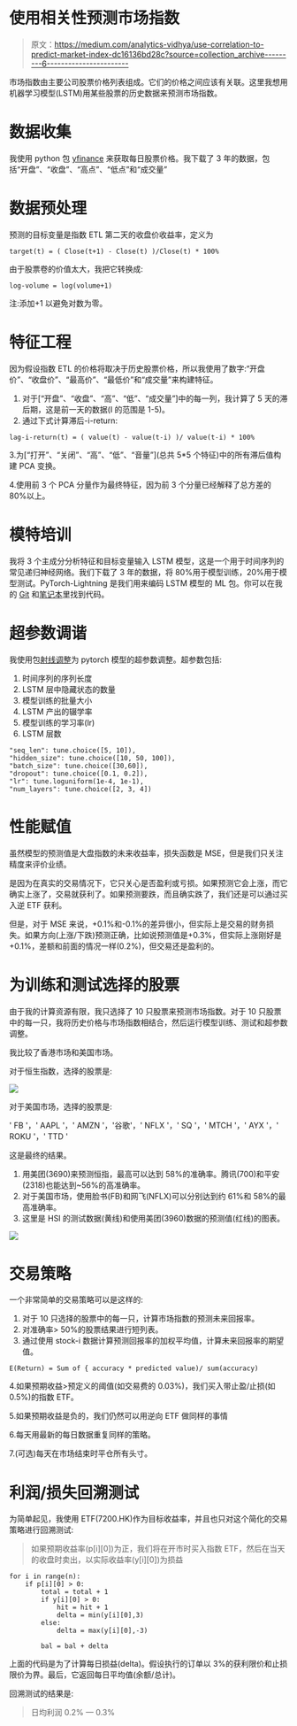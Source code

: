 # 使用相关性预测市场指数

> 原文：<https://medium.com/analytics-vidhya/use-correlation-to-predict-market-index-dc16136bd28c?source=collection_archive---------6----------------------->

市场指数由主要公司股票价格列表组成。它们的价格之间应该有关联。这里我想用机器学习模型(LSTM)用某些股票的历史数据来预测市场指数。

# 数据收集

我使用 python 包 [yfinance](https://pypi.org/project/yfinance/) 来获取每日股票价格。我下载了 3 年的数据，包括“开盘”、“收盘”、“高点”、“低点”和“成交量”

# 数据预处理

预测的目标变量是指数 ETL 第二天的收盘价收益率，定义为

```
target(t) = ( Close(t+1) - Close(t) )/Close(t) * 100%
```

由于股票卷的价值太大，我把它转换成:

```
log-volume = log(volume+1)
```

注:添加+1 以避免对数为零。

# 特征工程

因为假设指数 ETL 的价格将取决于历史股票价格，所以我使用了数字:“开盘价”、“收盘价”、“最高价”、“最低价”和“成交量”来构建特征。

1.  对于[“开盘”、“收盘”、“高”、“低”、“成交量”]中的每一列，我计算了 5 天的滞后期，这是前一天的数据(I 的范围是 1-5)。
2.  通过下式计算滞后-i-return:

```
lag-i-return(t) = ( value(t) - value(t-i) )/ value(t-i) * 100%
```

3.为[“打开”、“关闭”、“高”、“低”、“音量”](总共 5*5 个特征)中的所有滞后值构建 PCA 变换。

4.使用前 3 个 PCA 分量作为最终特征，因为前 3 个分量已经解释了总方差的 80%以上。

# 模特培训

我将 3 个主成分分析特征和目标变量输入 LSTM 模型，这是一个用于时间序列的常见递归神经网络。我们下载了 3 年的数据，将 80%用于模型训练，20%用于模型测试。PyTorch-Lightning 是我们用来编码 LSTM 模型的 ML 包。你可以在我的 [Git](https://github.com/iwasnothing/IndexCorTrade/blob/main/lstm_stock.py) 和[笔记本](https://github.com/iwasnothing/IndexCorTrade/blob/main/makes-index-prediction-using-correlation.ipynb)里找到代码。

# 超参数调谐

我使用包[射线调整](https://pytorch.org/tutorials/beginner/hyperparameter_tuning_tutorial.html?highlight=transformer)为 pytorch 模型的超参数调整。超参数包括:

1.  时间序列的序列长度
2.  LSTM 层中隐藏状态的数量
3.  模型训练的批量大小
4.  LSTM 产出的辍学率
5.  模型训练的学习率(lr)
6.  LSTM 层数

```
"seq_len": tune.choice([5, 10]),
"hidden_size": tune.choice([10, 50, 100]),
"batch_size": tune.choice([30,60]),
"dropout": tune.choice([0.1, 0.2]),
"lr": tune.loguniform(1e-4, 1e-1),
"num_layers": tune.choice([2, 3, 4])
```

# 性能赋值

虽然模型的预测值是大盘指数的未来收益率，损失函数是 MSE，但是我们只关注精度来评价业绩。

是因为在真实的交易情况下，它只关心是否盈利或亏损。如果预测它会上涨，而它确实上涨了，交易就获利了。如果预测要跌，而且确实跌了，我们还是可以通过买入逆 ETF 获利。

但是，对于 MSE 来说，+0.1%和-0.1%的差异很小，但实际上是交易的财务损失。如果方向(上涨/下跌)预测正确，比如说预测值是+0.3%，但实际上涨刚好是+0.1%，差额和前面的情况一样(0.2%)，但交易还是盈利的。

# 为训练和测试选择的股票

由于我的计算资源有限，我只选择了 10 只股票来预测市场指数。对于 10 只股票中的每一只，我将历史价格与市场指数相结合，然后运行模型训练、测试和超参数调整。

我比较了香港市场和美国市场。

对于恒生指数，选择的股票是:

![](img/04318998014c4c79d78e26d20a4959c1.png)

对于美国市场，选择的股票是:

' FB '，' AAPL '，' AMZN '，'谷歌'，' NFLX '，' SQ '，' MTCH '，' AYX '，' ROKU '，' TTD '

这是最终的结果。

1.  用美团(3690)来预测恒指，最高可以达到 58%的准确率。腾讯(700)和平安(2318)也能达到~56%的高准确率。
2.  对于美国市场，使用脸书(FB)和网飞(NFLX)可以分别达到约 61%和 58%的最高准确率。
3.  这里是 HSI 的测试数据(黄线)和使用美团(3960)数据的预测值(红线)的图表。

![](img/f67e45a8d93c6d6b5fc2924b4602752d.png)

# 交易策略

一个非常简单的交易策略可以是这样的:

1.  对于 10 只选择的股票中的每一只，计算市场指数的预测未来回报率。
2.  对准确率> 50%的股票结果进行短列表。
3.  通过使用 stock-i 数据计算预测回报率的加权平均值，计算未来回报率的期望值。

```
E(Return) = Sum of { accuracy * predicted value)/ sum(accuracy)
```

4.如果预期收益>预定义的阈值(如交易费的 0.03%)，我们买入带止盈/止损(如 0.5%)的指数 ETF。

5.如果预期收益是负的，我们仍然可以用逆向 ETF 做同样的事情

6.每天用最新的每日数据重复同样的策略。

7.(可选)每天在市场结束时平仓所有头寸。

# 利润/损失回溯测试

为简单起见，我使用 ETF(7200.HK)作为目标收益率，并且也只对这个简化的交易策略进行回溯测试:

> 如果预期收益率(p[i][0])为正，我们将在开市时买入指数 ETF，然后在当天的收盘时卖出，以实际收益率(y[i][0])为损益

```
for i in range(n):
    if p[i][0] > 0:
        total = total + 1
        if y[i][0] > 0:
            hit = hit + 1
            delta = min(y[i][0],3)
        else:
            delta = max(y[i][0],-3)

        bal = bal + delta
```

上面的代码是为了计算每日损益(delta)。假设执行的订单以 3%的获利限价和止损限价为界。最后，它返回每日平均值(余额/总计)。

回溯测试的结果是:

> 日均利润 0.2% — 0.3%